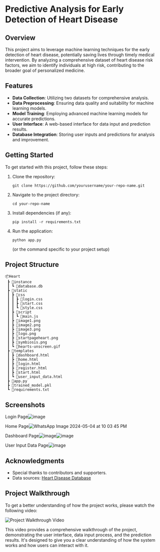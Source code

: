 # Predictive Analysis for Early Detection of Heart Disease

## Overview

This project aims to leverage machine learning techniques for the early detection of heart disease, potentially saving lives through timely medical intervention. By analyzing a comprehensive dataset of heart disease risk factors, we aim to identify individuals at high risk, contributing to the broader goal of personalized medicine.

## Features

- **Data Collection**: Utilizing two datasets for comprehensive analysis.
- **Data Preprocessing**: Ensuring data quality and suitability for machine learning models.
- **Model Training**: Employing advanced machine learning models for accurate predictions.
- **User Interface**: A web-based interface for data input and prediction results.
- **Database Integration**: Storing user inputs and predictions for analysis and improvement.

## Getting Started

To get started with this project, follow these steps:

1. Clone the repository:
   ```
   git clone https://github.com/yourusername/your-repo-name.git
   ```
2. Navigate to the project directory:
   ```
   cd your-repo-name
   ```
3. Install dependencies (if any):
   ```
   pip install -r requirements.txt
   ```
4. Run the application:
   ```
   python app.py
   ```
   (or the command specific to your project setup)

## Project Structure
```
📦Heart
 ┣ 📂instance
 ┃ ┗ 📜database.db
 ┣ 📂static
 ┃ ┣ 📂css
 ┃ ┃ ┣ 📜login.css
 ┃ ┃ ┣ 📜start.css
 ┃ ┃ ┗ 📜style.css
 ┃ ┣ 📂script
 ┃ ┃ ┗ 📜main.js
 ┃ ┣ 📜image1.png
 ┃ ┣ 📜image2.png
 ┃ ┣ 📜image3.png
 ┃ ┣ 📜logo.png
 ┃ ┣ 📜startpageheart.png
 ┃ ┣ 📜symbiosis.png
 ┃ ┗ 📜hearts-unscreen.gif
 ┣ 📂templates
 ┃ ┣ 📜dashboard.html
 ┃ ┣ 📜home.html
 ┃ ┣ 📜login.html
 ┃ ┣ 📜register.html
 ┃ ┣ 📜start.html
 ┃ ┗ 📜user_input_data.html
 ┣ 📜app.py
 ┣ 📜trained_model.pkl
 ┗ 📜requirements.txt
```

## Screenshots

Login Page![image](https://github.com/SachinMhetre678/Heart_Disease_Prediction/assets/138901374/3e3ae6c0-41a7-4630-bf16-21dbed61120d)

Home Page![WhatsApp Image 2024-05-04 at 10 03 45 PM](https://github.com/SachinMhetre678/Heart_Disease_Prediction/assets/138901374/fdc2debd-afce-455c-b302-379eb137c1f6)

Dashboard Page![image](https://github.com/SachinMhetre678/Heart_Disease_Prediction/assets/138901374/f1758789-7ddd-4763-8ece-2943588c238c)![image](https://github.com/SachinMhetre678/Heart_Disease_Prediction/assets/138901374/01afc62d-a01a-4267-9817-f2aa23f65acb)

User Input Data Page![image](https://github.com/SachinMhetre678/Heart_Disease_Prediction/assets/138901374/faeaed06-27b1-43dc-9af0-cce434df45d8)

## Acknowledgments
- Special thanks to contributors and supporters.
- Data sources: [Heart Disease Database](https://archive.ics.uci.edu/dataset/45/heart+disease)

  
## Project Walkthrough

To get a better understanding of how the project works, please watch the following video:

![Project Walkthrough Video](https://github.com/SachinMhetre678/Heart_Disease_Prediction/assets/138901374/67262373-2a50-4d53-a01d-041d7225fb62)


This video provides a comprehensive walkthrough of the project, demonstrating the user interface, data input process, and the prediction results. It's designed to give you a clear understanding of how the system works and how users can interact with it.

